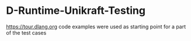 # D-Runtime-Unikraft-Testing
https://tour.dlang.org code examples were used as starting point for a part of the test cases
